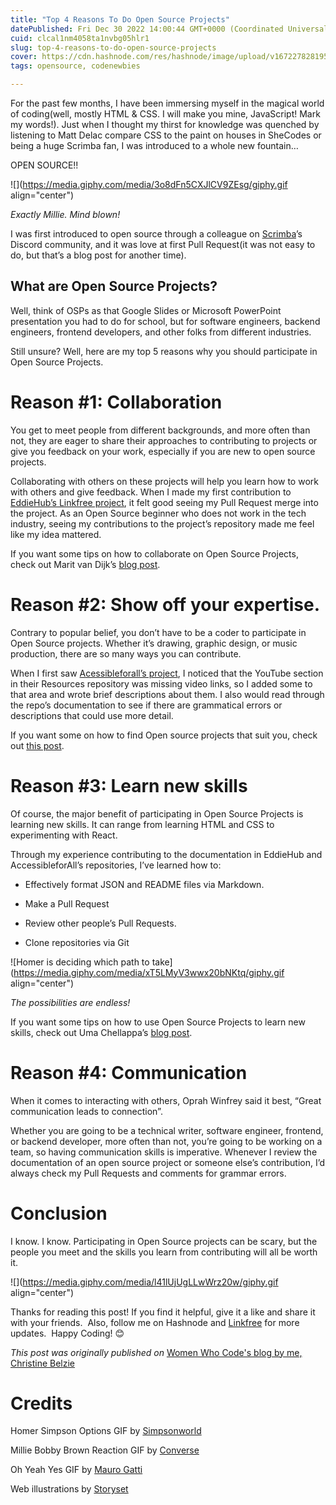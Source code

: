 ```yaml
---
title: "Top 4 Reasons To Do Open Source Projects"
datePublished: Fri Dec 30 2022 14:00:44 GMT+0000 (Coordinated Universal Time)
cuid: clcal1nm4058ta1nvbg05hlr1
slug: top-4-reasons-to-do-open-source-projects
cover: https://cdn.hashnode.com/res/hashnode/image/upload/v1672278281955/6ff88bb3-0e52-42d0-9c2b-681295416029.png
tags: opensource, codenewbies

---
```


For the past few months, I have been immersing myself in the magical world of coding(well, mostly HTML & CSS. I will make you mine, JavaScript! Mark my words!). Just when I thought my thirst for knowledge was quenched by listening to Matt Delac compare CSS to the paint on houses in SheCodes or being a huge Scrimba fan, I was introduced to a whole new fountain…

OPEN SOURCE!!

![](https://media.giphy.com/media/3o8dFn5CXJlCV9ZEsg/giphy.gif align="center")

*Exactly Millie. Mind blown!*

I was first introduced to open source through a colleague on [Scrimba](https://scrimba.com/)’s Discord community, and it was love at first Pull Request(it was not easy to do, but that’s a blog post for another time).

## **What are Open Source Projects?**

Well, think of OSPs as that Google Slides or Microsoft PowerPoint presentation you had to do for school, but for software engineers, backend engineers, frontend developers, and other folks from different industries.

Still unsure? Well, here are my top 5 reasons why you should participate in Open Source Projects.

# **Reason #1: Collaboration**

You get to meet people from different backgrounds, and more often than not, they are eager to share their approaches to contributing to projects or give you feedback on your work, especially if you are new to open source projects.

Collaborating with others on these projects will help you learn how to work with others and give feedback. When I made my first contribution to [EddieHub’s Linkfree project](https://github.com/EddieHubCommunity/LinkFree), it felt good seeing my Pull Request merge into the project. As an Open Source beginner who does not work in the tech industry, seeing my contributions to the project’s repository made me feel like my idea mattered.

If you want some tips on how to collaborate on Open Source Projects, check out Marit van Dijk’s [blog post](https://medium.com/@mlvandijk/collaborating-on-open-source-645231f4ecef).

# **Reason #2: Show off your expertise.**

Contrary to popular belief, you don’t have to be a coder to participate in Open Source projects. Whether it’s drawing, graphic design, or music production, there are so many ways you can contribute.

When I first saw [Acessibleforall’s project](https://github.com/AccessibleForAll), I noticed that the YouTube section in their Resources repository was missing video links, so I added some to that area and wrote brief descriptions about them. I also would read through the repo’s documentation to see if there are grammatical errors or descriptions that could use more detail.

If you want some on how to find Open source projects that suit you, check out [this post](https://hashnode.com/post/clciz988g098fbgnv17mjbc6l).

# **Reason #3: Learn new skills**

Of course, the major benefit of participating in Open Source Projects is learning new skills. It can range from learning HTML and CSS to experimenting with React.

Through my experience contributing to the documentation in EddieHub and AccessibleforAll’s repositories, I’ve learned how to:

* Effectively format JSON and README files via Markdown.
    
* Make a Pull Request
    
* Review other people’s Pull Requests.
    
* Clone repositories via Git
    

![Homer is deciding which path to take](https://media.giphy.com/media/xT5LMyV3wwx20bNKtq/giphy.gif align="center")

*The possibilities are endless!*

If you want some tips on how to use Open Source Projects to learn new skills, check out Uma Chellappa’s [blog post](https://suyati.com/blog/author/uma-chellappa/).

# **Reason #4: Communication**

When it comes to interacting with others, Oprah Winfrey said it best, “Great communication leads to connection”.

Whether you are going to be a technical writer, software engineer, frontend, or backend developer, more often than not, you’re going to be working on a team, so having communication skills is imperative. Whenever I review the documentation of an open source project or someone else’s contribution, I’d always check my Pull Requests and comments for grammar errors.

# **Conclusion**

I know. I know. Participating in Open Source projects can be scary, but the people you meet and the skills you learn from contributing will all be worth it.

![](https://media.giphy.com/media/l41lUjUgLLwWrz20w/giphy.gif align="center")

Thanks for reading this post! If you find it helpful, give it a like and share it with your friends.  Also, follow me on Hashnode and [Linkfree](https://linkfree.eddiehub.io/CBID2) for more updates.  Happy Coding! 😊

*This post was originally published on* [Women Who Code's blog by me, Christine Belzie](https://www.womenwhocode.com/blog/top-4-reasons-to-do-open-source-projects)

# **Credits**

Homer Simpson Options GIF by [Simpsonworld](https://media.giphy.com/media/xT5LMyV3wwx20bNKtq/giphy.gif)

Millie Bobby Brown Reaction GIF by [Converse](https://giphy.com/gifs/converse-3o8dFn5CXJlCV9ZEsg)

Oh Yeah Yes GIF by [Mauro Gatti](https://media.giphy.com/media/l41lUjUgLLwWrz20w/giphy.gif)

Web illustrations by [Storyset](https://storyset.com/web)